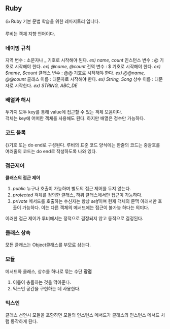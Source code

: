 ## Ruby
👍 Ruby 기본 문법 학습을 위한 레파지토리 입니다.

루비는 객체 지향 언어이다.


### 네이밍 규칙
지역 변수 : 소문자나 _ 기호로 시작해야 된다. *ex) name, count*
인스턴스 변수 : @ 기호로 시작해야 한다. *ex) @name, @count*
전역 변수 : $ 기호로 시작해야 한다. *ex) $name, $count*
클래스 변수 : @@ 기호로 시작해야 한다. *ex) @@name, @@count*
클래스 이름 : 대문자로 시작해야 한다. *ex) String, Song*
상수 이름 : 대문자로 시작한다. *ex) STRING, ABC_DE*

### 배열과 해시
두가지 모두 key를 통해 value에 접근할 수 있는 객체 모음이다.   
객체는 key에 어떠한 객체를 사용해도 된다. 하지만 배열은 정수만 가능하다.

### 코드 블록
{}기호 또는 do end로 구성된다. 루비의 표준 코드 양식에는 한줄의 코드는 중괄호를 여러줄의 코드는 do end로 작성하도록 나와 있다.

### 접근제어
**클래스의 접근 제어**
1. *public* 누구나 호출이 가능하며 별도의 접근 제어를 두지 않는다.
2. *protected* 객체를 정의한 클래스, 하위 클래스에서만 접근이 가능하다.
3. *private* 메서드를 호출하는 수신자는 항상 *self*이며 현재 객체의 문맥 아래서만 호출이 가능하다. 이는 다른 객체의 메서드에는 접근이 불가능 하다는 의미다.

이러한 접근 제어가 루비에서는 정적으로 결정되지 않고 동적으로 결정된다.

### 클래스 상속
모든 클래스는 Object클래스를 부모로 삼는다.

### 모듈
메서드와 클래스, 상수를 하나로 묶는 수단
**장점**
1. 이름이 충돌하는 것을 막아준다.
2. 믹스인 공간을 구현하는 데 사용한다.

### 믹스인
클래스 선언시 모듈을 포함하면 모듈의 인스턴스 메서드가 클래스의 인스턴스 메서드 처럼 동작하게 된다.

